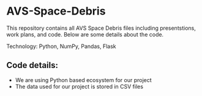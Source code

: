 # AVS-Space-Debris

This repository contains all AVS Space Debris files including presentstions, work plans, and code. Below are some details about the code.

Technology: Python, NumPy, Pandas, Flask

## Code details:
- We are using Python based ecosystem for our project
- The data used for our project is stored in CSV files


